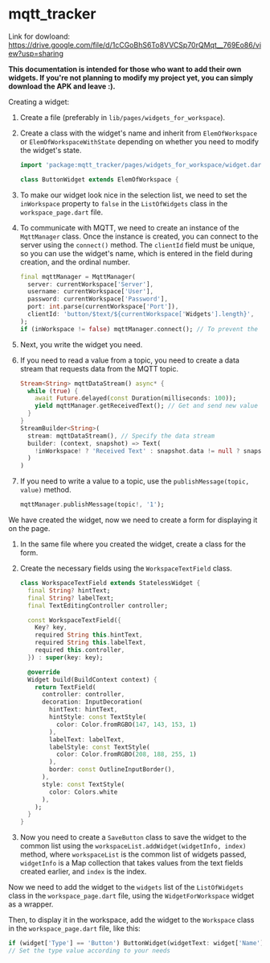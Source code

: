 # mqtt_tracker

Link for dowloand: https://drive.google.com/file/d/1cCGoBhS6To8VVCSp70rQMqt__769Eo86/view?usp=sharing

**This documentation is intended for those who want to add their own widgets. If you're not planning to modify my project yet, you can simply download the APK and leave :).**

Creating a widget:

1. Create a file (preferably in `lib/pages/widgets_for_workspace`).
2. Create a class with the widget's name and inherit from `ElemOfWorkspace` or `ElemOfWorkspaceWithState` depending on whether you need to modify the widget's state.

    ```dart
    import 'package:mqtt_tracker/pages/widgets_for_workspace/widget.dart';
    
    class ButtonWidget extends ElemOfWorkspace {
    ```
    
3. To make our widget look nice in the selection list, we need to set the `inWorkspace` property to `false` in the `ListOfWidgets` class in the `workspace_page.dart` file.
4. To communicate with MQTT, we need to create an instance of the `MqttManager` class. Once the instance is created, you can connect to the server using the `connect()` method. The `clientId` field must be unique, so you can use the widget's name, which is entered in the field during creation, and the ordinal number.

    ```dart
    final mqttManager = MqttManager(
      server: currentWorkspace['Server'],
      username: currentWorkspace['User'], 
      password: currentWorkspace['Password'], 
      port: int.parse(currentWorkspace['Port']),
      clientId: 'button/$text/${currentWorkspace['Widgets'].length}',
    );
    if (inWorkspace != false) mqttManager.connect(); // To prevent the widget from connecting when it shouldn't
    ```
    
5. Next, you write the widget you need.
6. If you need to read a value from a topic, you need to create a data stream that requests data from the MQTT topic.

    ```dart
    Stream<String> mqttDataStream() async* {
      while (true) {
        await Future.delayed(const Duration(milliseconds: 100));
        yield mqttManager.getReceivedText(); // Get and send new value to the stream
      }
    }
    StreamBuilder<String>(
      stream: mqttDataStream(), // Specify the data stream
      builder: (context, snapshot) => Text(
        !inWorkspace! ? 'Received Text' : snapshot.data != null ? snapshot.data! : 'null' // Show the value from the topic
      )
    )
    ```
    
7. If you need to write a value to a topic, use the `publishMessage(topic, value)` method.

    ```dart
    mqttManager.publishMessage(topic!, '1');
    ```

We have created the widget, now we need to create a form for displaying it on the page.

1. In the same file where you created the widget, create a class for the form.
2. Create the necessary fields using the `WorkspaceTextField` class.

    ```dart
    class WorkspaceTextField extends StatelessWidget {
      final String? hintText; 
      final String? labelText;
      final TextEditingController controller;
    
      const WorkspaceTextField({
        Key? key,
        required String this.hintText,
        required String this.labelText, 
        required this.controller,
      }) : super(key: key);
    
      @override
      Widget build(BuildContext context) {
        return TextField(
          controller: controller,
          decoration: InputDecoration(
            hintText: hintText,
            hintStyle: const TextStyle(
              color: Color.fromRGBO(147, 143, 153, 1)
            ),
            labelText: labelText,
            labelStyle: const TextStyle(
              color: Color.fromRGBO(208, 188, 255, 1)
            ),
            border: const OutlineInputBorder(),
          ),
          style: const TextStyle(
            color: Colors.white
          ),
        );
      }
    }
    ```
    
3. Now you need to create a `SaveButton` class to save the widget to the common list using the `workspaceList.addWidget(widgetInfo, index)` method, where `workspaceList` is the common list of widgets passed, `widgetInfo` is a Map collection that takes values from the text fields created earlier, and `index` is the index.

Now we need to add the widget to the `widgets` list of the `ListOfWidgets` class in the `workspace_page.dart` file, using the `WidgetForWorkspace` widget as a wrapper.

Then, to display it in the workspace, add the widget to the `Workspace` class in the `workspace_page.dart` file, like this:

```dart
if (widget['Type'] == 'Button') ButtonWidget(widgetText: widget['Name'], topic: widget['Topic'], currentWorkspace: currentWorkspace, inWorkspace: true,),
// Set the type value according to your needs
```
